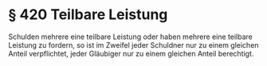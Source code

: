 # § 420 Teilbare Leistung
Schulden mehrere eine teilbare Leistung oder haben mehrere eine teilbare Leistung zu fordern, so ist im Zweifel jeder Schuldner nur zu einem gleichen Anteil verpflichtet, jeder Gläubiger nur zu einem gleichen Anteil berechtigt.
